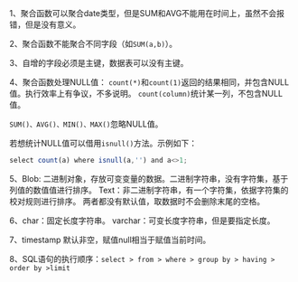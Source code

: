 1、聚合函数可以聚合date类型，但是SUM和AVG不能用在时间上，虽然不会报错，但是没有意义。

2、聚合函数不能聚合不同字段（如```SUM(a,b)```）。

3、自增的字段必须是主键，数据表可以没有主键。

4、聚合函数处理NULL值：
```count(*)```和```count(1)```返回的结果相同，并包含NULL值。执行效率上有争议，不多说明。
```count(column)```统计某一列，不包含NULL值。

```SUM()、AVG()、MIN()、MAX()```忽略NULL值。

若想统计NULL值可以借用```isnull()```方法。示例如下：
```js
select count(a) where isnull(a,'') and a<>1;
```

5、Blob: 二进制对象，存放可变变量的数据。二进制字符串，没有字符集，基于列值的数值值进行排序。
   Text：非二进制字符串，有一个字符集，依据字符集的校对规则进行排序。
两者都没有默认值，取数据时不会删除末尾的空格。

6、char：固定长度字符串。
   varchar：可变长度字符串，但是要指定长度。

7、timestamp 默认非空，赋值null相当于赋值当前时间。

8、SQL语句的执行顺序：```select > from > where > group by > having > order by >limit```
   
   
